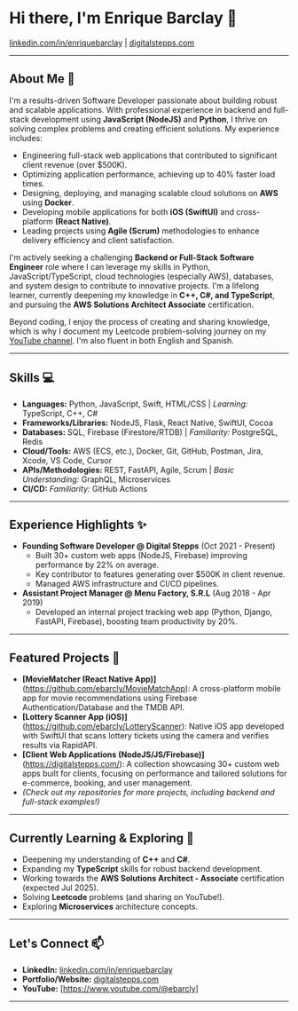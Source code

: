 # Hi there, I'm Enrique Barclay 👋

[linkedin.com/in/enriquebarclay](https://linkedin.com/in/enriquebarclay) | [digitalstepps.com](https://digitalstepps.com/)

---
## About Me 🚀

I'm a results-driven Software Developer passionate about building robust and scalable applications. With professional experience in backend and full-stack development using **JavaScript (NodeJS)** and **Python**, I thrive on solving complex problems and creating efficient solutions. My experience includes:

* Engineering full-stack web applications that contributed to significant client revenue (over $500K).
* Optimizing application performance, achieving up to 40% faster load times.
* Designing, deploying, and managing scalable cloud solutions on **AWS** using **Docker**.
* Developing mobile applications for both **iOS (SwiftUI)** and cross-platform **(React Native)**.
* Leading projects using **Agile (Scrum)** methodologies to enhance delivery efficiency and client satisfaction.

I'm actively seeking a challenging **Backend or Full-Stack Software Engineer** role where I can leverage my skills in Python, JavaScript/TypeScript, cloud technologies (especially AWS), databases, and system design to contribute to innovative projects. I'm a lifelong learner, currently deepening my knowledge in **C++, C#, and TypeScript**, and pursuing the **AWS Solutions Architect Associate** certification.

Beyond coding, I enjoy the process of creating and sharing knowledge, which is why I document my Leetcode problem-solving journey on my [YouTube channel](https://www.youtube.com/@ebarcly). I'm also fluent in both English and Spanish.

---

## Skills 💻

* **Languages:** Python, JavaScript, Swift, HTML/CSS | *Learning:* TypeScript, C++, C#
* **Frameworks/Libraries:** NodeJS, Flask, React Native, SwiftUI, Cocoa
* **Databases:** SQL, Firebase (Firestore/RTDB) | *Familiarity:* PostgreSQL, Redis
* **Cloud/Tools:** AWS (ECS, etc.), Docker, Git, GitHub, Postman, Jira, Xcode, VS Code, Cursor
* **APIs/Methodologies:** REST, FastAPI, Agile, Scrum | *Basic Understanding:* GraphQL, Microservices
* **CI/CD:** *Familiarity:* GitHub Actions

---

## Experience Highlights ✨

* **Founding Software Developer @ Digital Stepps** (Oct 2021 - Present)
    * Built 30+ custom web apps (NodeJS, Firebase) improving performance by 22% on average.
    * Key contributor to features generating over \$500K in client revenue.
    * Managed AWS infrastructure and CI/CD pipelines.
* **Assistant Project Manager @ Menu Factory, S.R.L** (Aug 2018 - Apr 2019)
    * Developed an internal project tracking web app (Python, Django, FastAPI, Firebase), boosting team productivity by 20%.

---

## Featured Projects 📂

* **[MovieMatcher (React Native App)]**(https://github.com/ebarcly/MovieMatchApp): A cross-platform mobile app for movie recommendations using Firebase Authentication/Database and the TMDB API.
* **[Lottery Scanner App (iOS)]**(https://github.com/ebarcly/LotteryScanner): Native iOS app developed with SwiftUI that scans lottery tickets using the camera and verifies results via RapidAPI.
* **[Client Web Applications (NodeJS/JS/Firebase)]**(https://digitalstepps.com/): A collection showcasing 30+ custom web apps built for clients, focusing on performance and tailored solutions for e-commerce, booking, and user management.
* *(Check out my repositories for more projects, including backend and full-stack examples!)*

---

## Currently Learning & Exploring 🧠

* Deepening my understanding of **C++** and **C#**.
* Expanding my **TypeScript** skills for robust backend development.
* Working towards the **AWS Solutions Architect - Associate** certification (expected Jul 2025).
* Solving **Leetcode** problems (and sharing on YouTube!).
* Exploring **Microservices** architecture concepts.

---

## Let's Connect 📫

* **LinkedIn:** [linkedin.com/in/enriquebarclay](https://linkedin.com/in/enriquebarclay)
* **Portfolio/Website:** [digitalstepps.com](https://digitalstepps.com/)
* **YouTube:** [https://www.youtube.com/@ebarcly]

---
